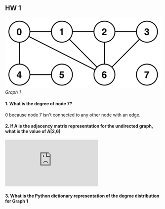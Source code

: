 ## HW 1

![](https://github.com/Naturalenemy07/Algo/blob/main/undirgraph.jpg)
*Graph 1*

#### 1. What is the degree of node 7?
0 because node 7 isn't connected to any other node with an edge.
#### 2. If A is the adjacency matrix representation for the undirected graph, what is the value of A[2,6]
![equation](https://latex.codecogs.com/png.latex?%5Cinline%20%5Cbegin%7Bbmatrix%7D%200%201%200%200%201%200%201%200%20%5C%5C%201%200%201%200%200%200%201%200%20%5C%5C%200%201%200%201%200%200%201%200%20%5C%5C%200%200%201%200%200%200%201%200%20%5C%5C%201%200%200%200%200%200%200%200%20%5C%5C%200%200%200%200%201%200%200%200%20%5C%5C%201%201%201%201%200%200%200%200%20%5C%5C%200%200%200%200%200%200%200%200%20%5Cend%7Bbmatrix%7D)
#### 3. What is the Python dictionary representation of the degree distribution  for Graph 1
